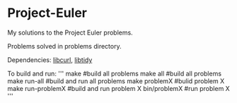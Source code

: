 # Project-Euler
My solutions to the Project Euler problems.

Problems solved in problems directory.

Dependencies: [libcurl](https://curl.haxx.se/libcurl), [libtidy](http://www.html-tidy.org/developer)

To build and run:
'''
make #build all problems
make all #build all problems
make run-all #build and run all problems
make problemX #bulid problem X
make run-problemX #build and run problem X
bin/problemX #run problem X
'''